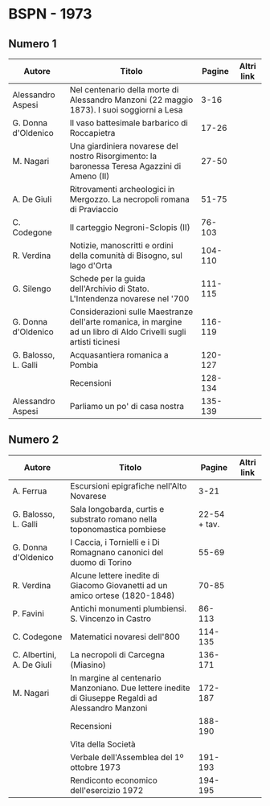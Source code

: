# BSPN - 1973

## Numero 1

| Autore               | Titolo                                                                                                             | Pagine  | Altri link |
|----------------------|--------------------------------------------------------------------------------------------------------------------|---------|------------|
| Alessandro Aspesi    | Nel centenario della morte di Alessandro Manzoni (22 maggio 1873). I suoi soggiorni a Lesa                         | 3-16    |            |
| G. Donna d'Oldenico  | Il vaso battesimale barbarico di Roccapietra                                                                       | 17-26   |            |
| M. Nagari            | Una giardiniera novarese del nostro Risorgimento: la baronessa Teresa Agazzini di Ameno (II)                       | 27-50   |            |
| A. De Giuli          | Ritrovamenti archeologici in Mergozzo. La necropoli romana di Praviaccio                                           | 51-75   |            |
| C. Codegone          | Il carteggio Negroni-Sclopis (II)                                                                                  | 76-103  |            |
| R. Verdina           | Notizie, manoscritti e ordini della comunità di Bisogno, sul lago d'Orta                                           | 104-110 |            |
| G. Silengo           | Schede per la guida dell'Archivio di Stato. L'Intendenza novarese nel '700                                         | 111-115 |            |
| G. Donna d'Oldenico  | Considerazioni sulle Maestranze dell'arte romanica, in margine ad un libro di Aldo Crivelli sugli artisti ticinesi | 116-119 |            |
| G. Balosso, L. Galli | Acquasantiera romanica a Pombia                                                                                    | 120-127 |            |
|                      | Recensioni                                                                                                         | 128-134 |            |
| Alessandro Aspesi    | Parliamo un po' di casa nostra                                                                                     | 135-139 |            |

## Numero 2

| Autore                    | Titolo                                                                                             | Pagine       | Altri link |
|---------------------------|----------------------------------------------------------------------------------------------------|--------------|------------|
| A. Ferrua                 | Escursioni epigrafiche nell'Alto Novarese                                                          | 3-21         |            |
| G. Balosso, L. Galli      | Sala longobarda, curtis e substrato romano nella toponomastica pombiese                            | 22-54 + tav. |            |
| G. Donna d'Oldenico       | I Caccia, i Tornielli e i Di Romagnano canonici del duomo di Torino                                | 55-69        |            |
| R. Verdina                | Alcune lettere inedite di Giacomo Giovanetti ad un amico ortese (1820-1848)                        | 70-85        |            |
| P. Favini                 | Antichi monumenti plumbiensi. S. Vincenzo in Castro                                                | 86-113       |            |
| C. Codegone               | Matematici novaresi dell'800                                                                       | 114-135      |            |
| C. Albertini, A. De Giuli | La necropoli di Carcegna (Miasino)                                                                 | 136-171      |            |
| M. Nagari                 | In margine al centenario Manzoniano. Due lettere inedite di Giuseppe Regaldi ad Alessandro Manzoni | 172-187      |            |
|                           | Recensioni                                                                                         | 188-190      |            |
|                           | Vita della Società                                                                                 |              |            |
|                           | Verbale dell'Assemblea del 1º ottobre 1973                                                         | 191-193      |            |
|                           | Rendiconto economico dell'esercizio 1972                                                           | 194-195      |            |
